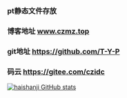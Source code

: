 ### pt静态文件存放
### 博客地址 www.czmz.top
### git地址 https://github.com/T-Y-P
### 码云 https://gitee.com/czidc
[![haishanji GitHub stats](https://github-readme-stats.vercel.app/api?username=anuraghazra)](https://github.com/T-Y-P/hsjcdn)
